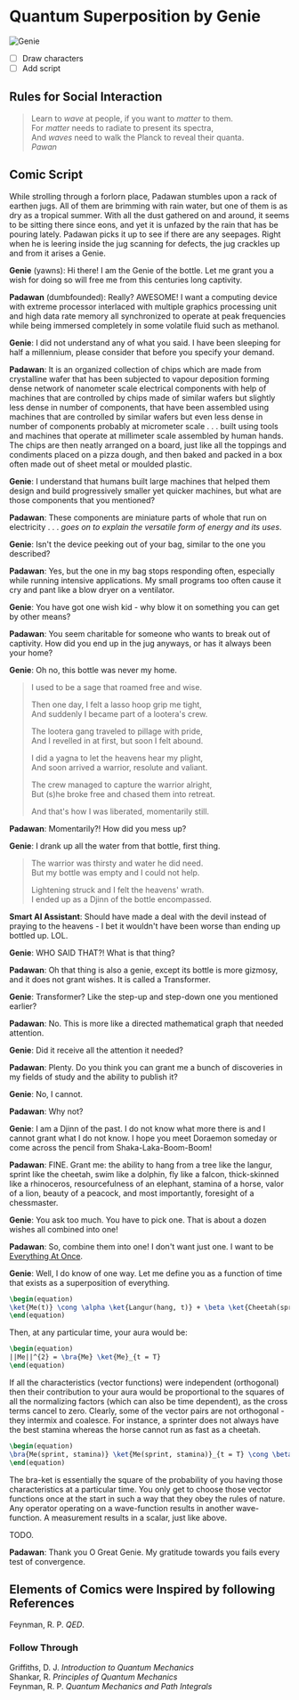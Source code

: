 Quantum Superposition by Genie
==============================

![Genie](/doc/asset/genie.png)  

- [ ] Draw characters
- [ ] Add script

Rules for Social Interaction
----------------------------

> Learn to _wave_ at people, if you want to _matter_ to them.  
> For _matter_ needs to radiate to present its spectra,  
> And _waves_ need to walk the Planck to reveal their quanta.  
> <cite>Pawan</cite>

Comic Script
------------

While strolling through a forlorn place, Padawan stumbles upon a rack of earthen jugs. All of them are brimming with rain water, but one of them is as dry as a tropical summer. With all the dust gathered on and around, it seems to be sitting there since eons, and yet it is unfazed by the rain that has be pouring lately. Padawan picks it up to see if there are any seepages. Right when he is leering inside the jug scanning for defects, the jug crackles up and from it arises a Genie.  

**Genie** (yawns): Hi there! I am the Genie of the bottle. Let me grant you a wish for doing so will free me from this centuries long captivity.  

**Padawan** (dumbfounded): Really? AWESOME! I want a computing device with extreme processor interlaced with multiple graphics processing unit and high data rate memory all synchronized to operate at peak frequencies while being immersed completely in some volatile fluid such as methanol.

**Genie**: I did not understand any of what you said. I have been sleeping for half a millennium, please consider that before you specify your demand.

**Padawan**: It is an organized collection of chips which are made from crystalline wafer that has been subjected to vapour deposition forming dense network of nanometer scale electrical components with help of machines that are controlled by chips made of similar wafers but slightly less dense in number of components, that have been assembled using machines that are controlled by similar wafers but even less dense in number of components probably at micrometer scale . . . built using tools and machines that operate at millimeter scale assembled by human hands. The chips are then neatly arranged on a board, just like all the toppings and condiments placed on a pizza dough, and then baked and packed in a box often made out of sheet metal or moulded plastic.

**Genie**: I understand that humans built large machines that helped them design and build progressively smaller yet quicker machines, but what are those components that you mentioned?

**Padawan**: These components are miniature parts of whole that run on electricity . . . *goes on to explain the versatile form of energy and its uses*.

**Genie**: Isn't the device peeking out of your bag, similar to the one you described?

**Padawan**: Yes, but the one in my bag stops responding often, especially while running intensive applications. My small programs too often cause it cry and pant like a blow dryer on a ventilator.

**Genie**: You have got one wish kid - why blow it on something you can get by other means?

**Padawan**: You seem charitable for someone who wants to break out of captivity. How did you end up in the jug anyways, or has it always been your home?

**Genie**: Oh no, this bottle was never my home.

> 
> I used to be a sage that roamed free and wise.  
> 
> Then one day, I felt a lasso hoop grip me tight,  
> And suddenly I became part of a lootera's crew.  
> 
> The lootera gang traveled to pillage with pride,  
> And I revelled in at first, but soon I felt abound.  
> 
> I did a yagna to let the heavens hear my plight,  
> And soon arrived a warrior, resolute and valiant.  
> 
> The crew managed to capture the warrior alright,  
> But (s)he broke free and chased them into retreat.  
> 
> And that's how I was liberated, momentarily still.  
> 

**Padawan**: Momentarily?! How did you mess up?

**Genie**: I drank up all the water from that bottle, first thing.

> 
> The warrior was thirsty and water he did need.  
> But my bottle was empty and I could not help.  
> 
> Lightening struck and I felt the heavens' wrath.  
> I ended up as a Djinn of the bottle encompassed.  
> 

**Smart AI Assistant**: Should have made a deal with the devil instead of praying to the heavens - I bet it wouldn't have been worse than ending up bottled up. LOL.

**Genie**: WHO SAID THAT?! What is that thing?

**Padawan**: Oh that thing is also a genie, except its bottle is more gizmosy, and it does not grant wishes. It is called a Transformer.

**Genie**: Transformer? Like the step-up and step-down one you mentioned earlier?

**Padawan**: No. This is more like a directed mathematical graph that needed attention.

**Genie**: Did it receive all the attention it needed?

**Padawan**: Plenty. Do you think you can grant me a bunch of discoveries in my fields of study and the ability to publish it?

**Genie**: No, I cannot.

**Padawan**: Why not?

**Genie**: I am a Djinn of the past. I do not know what more there is and I cannot grant what I do not know. I hope you meet Doraemon someday or come across the pencil from Shaka-Laka-Boom-Boom!

**Padawan**: FINE. Grant me: the ability to hang from a tree like the langur, sprint like the cheetah, swim like a dolphin, fly like a falcon, thick-skinned like a rhinoceros, resourcefulness of an elephant, stamina of a horse, valor of a lion, beauty of a peacock, and most importantly, foresight of a chessmaster.

**Genie**: You ask too much. You have to pick one. That is about a dozen wishes all combined into one!

**Padawan**: So, combine them into one! I don't want just one. I want to be [Everything At Once](https://youtu.be/eE9tV1WGTgE?si=H39Hai5LaKiixsSN).  

**Genie**: Well, I do know of one way. Let me define you as a function of time that exists as a superposition of everything.  

```latex
\begin(equation)
\ket{Me(t)} \cong \alpha \ket{Langur(hang, t)} + \beta \ket{Cheetah(sprint, t)} + \gamma \ket{Dolphin(swim, t)} + \delta \ket{Falcon(fly, t)} + \\ \epsilon \ket{Elephant(resourcefulness, t)} + \zeta \ket{Rhinoceros(skin, t)} + \eta \ket{Horse(stamina, t)} + \theta \ket{Lion(valor, t)} + \\ \kappa \ket{Peacock(beauty, t)} + \lambda \ket{ChessMaster(foresight, t)}
\end(equation)

```

Then, at any particular time, your aura would be:

```latex
\begin(equation)
||Me||^{2} = \bra{Me} \ket{Me}_{t = T}
\end(equation)

```

If all the characteristics (vector functions) were independent (orthogonal) then their contribution to your aura would be proportional to the squares of all the normalizing factors (which can also be time dependent), as the cross terms cancel to zero.  Clearly, some of the vector pairs are not orthogonal - they intermix and coalesce. For instance, a sprinter does not always have the best stamina whereas the horse cannot run as fast as a cheetah.

```latex
\begin(equation)
\bra{Me(sprint, stamina)} \ket{Me(sprint, stamina)}_{t = T} \cong \beta^{2} \bra{Cheetah(sprint)}\ket{Cheetah(sprint)}_{t = T} + \beta \eta \bra{Cheetah(sprint)} \ket{Horse(stamina)}_{t = T} + \eta \beta \bra{Horse(stamina)} \ket{Cheetah(sprint)}_{t = T} + \eta^{2} \bra{Horse(stamina)} \ket{Horse(stamina)}_{t = T}
\end(equation)

```

The bra-ket is essentially the square of the probability of you having those characteristics at a particular time. You only get to choose those vector functions once at the start in such a way that they obey the rules of nature. Any operator operating on a wave-function results in another wave-function. A measurement results in a scalar, just like above.  

TODO.

**Padawan**: Thank you O Great Genie. My gratitude towards you fails every test of convergence.  

Elements of Comics were Inspired by following References
--------------------------------------------------------

Feynman, R. P. *QED*.

### Follow Through

Griffiths, D. J. *Introduction to Quantum Mechanics*  
Shankar, R. *Principles of Quantum Mechanics*  
Feynman, R. P. *Quantum Mechanics and Path Integrals*  
